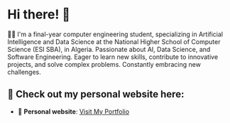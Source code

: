 # Hi there! 👋

👩‍💻  I'm a final-year computer engineering student, specializing in Artificial Intelligence and Data Science at the National Higher School of Computer Science (ESI SBA), 
    in Algeria. Passionate about AI, Data Science, and Software Engineering. Eager to learn new skills, contribute to innovative projects, and solve complex problems.
    Constantly embracing new challenges.

## 🔗 Check out my personal website here:
- 🐙 **Personal website**: [Visit My Portfolio](https://meriem-mk-portfolio-three.vercel.app/)

<!---
meriemmekki2001/meriemmekki2001 is a ✨ special ✨ repository because its `README.md` (this file) appears on your GitHub profile.
You can click the Preview link to take a look at your changes.
--->
